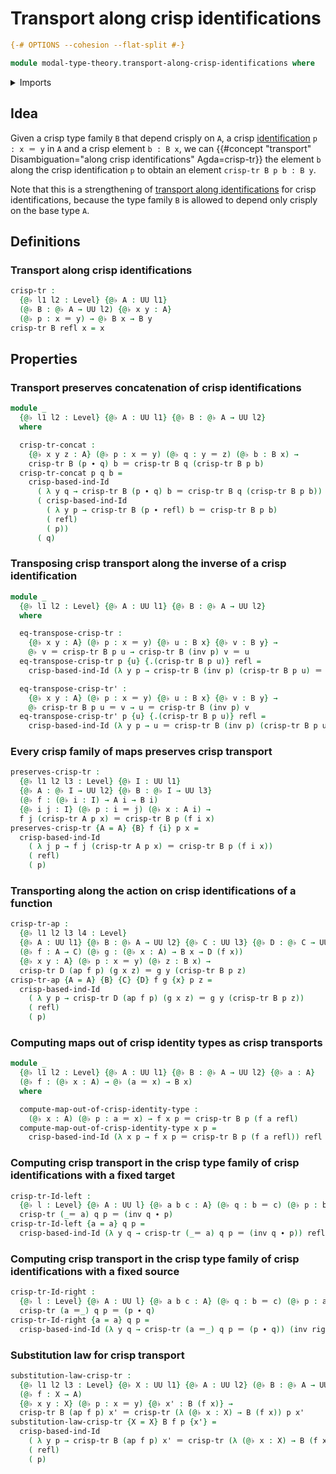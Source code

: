 # Transport along crisp identifications

```agda
{-# OPTIONS --cohesion --flat-split #-}

module modal-type-theory.transport-along-crisp-identifications where
```

<details><summary>Imports</summary>

```agda
open import foundation.action-on-identifications-functions
open import foundation.dependent-pair-types
open import foundation.equivalences
open import foundation.function-types
open import foundation.identity-types
open import foundation.injective-maps
open import foundation.retractions
open import foundation.retracts-of-types
open import foundation.sections
open import foundation.torsorial-type-families
open import foundation.transport-along-identifications
open import foundation.universe-levels

open import modal-type-theory.crisp-identity-types
open import modal-type-theory.flat-modality
```

</details>

## Idea

Given a crisp type family `B` that depend crisply on `A`, a crisp
[identification](foundation-core.identity-types.md) `p : x ＝ y` in `A` and a
crisp element `b : B x`, we can
{{#concept "transport" Disambiguation="along crisp identifications" Agda=crisp-tr}}
the element `b` along the crisp identification `p` to obtain an element
`crisp-tr B p b : B y`.

Note that this is a strengthening of
[transport along identifications](foundation.transport-along-identifications.md)
for crisp identifications, because the type family `B` is allowed to depend only
crisply on the base type `A`.

## Definitions

### Transport along crisp identifications

```agda
crisp-tr :
  {@♭ l1 l2 : Level} {@♭ A : UU l1}
  (@♭ B : @♭ A → UU l2) {@♭ x y : A}
  (@♭ p : x ＝ y) → @♭ B x → B y
crisp-tr B refl x = x
```

## Properties

### Transport preserves concatenation of crisp identifications

```agda
module _
  {@♭ l1 l2 : Level} {@♭ A : UU l1} {@♭ B : @♭ A → UU l2}
  where

  crisp-tr-concat :
    {@♭ x y z : A} (@♭ p : x ＝ y) (@♭ q : y ＝ z) (@♭ b : B x) →
    crisp-tr B (p ∙ q) b ＝ crisp-tr B q (crisp-tr B p b)
  crisp-tr-concat p q b =
    crisp-based-ind-Id
      ( λ y q → crisp-tr B (p ∙ q) b ＝ crisp-tr B q (crisp-tr B p b))
      ( crisp-based-ind-Id
        ( λ y p → crisp-tr B (p ∙ refl) b ＝ crisp-tr B p b)
        ( refl)
        ( p))
      ( q)
```

### Transposing crisp transport along the inverse of a crisp identification

```agda
module _
  {@♭ l1 l2 : Level} {@♭ A : UU l1} {@♭ B : @♭ A → UU l2}
  where

  eq-transpose-crisp-tr :
    {@♭ x y : A} (@♭ p : x ＝ y) {@♭ u : B x} {@♭ v : B y} →
    @♭ v ＝ crisp-tr B p u → crisp-tr B (inv p) v ＝ u
  eq-transpose-crisp-tr p {u} {.(crisp-tr B p u)} refl =
    crisp-based-ind-Id (λ y p → crisp-tr B (inv p) (crisp-tr B p u) ＝ u) refl p

  eq-transpose-crisp-tr' :
    {@♭ x y : A} (@♭ p : x ＝ y) {@♭ u : B x} {@♭ v : B y} →
    @♭ crisp-tr B p u ＝ v → u ＝ crisp-tr B (inv p) v
  eq-transpose-crisp-tr' p {u} {.(crisp-tr B p u)} refl =
    crisp-based-ind-Id (λ y p → u ＝ crisp-tr B (inv p) (crisp-tr B p u)) refl p
```

### Every crisp family of maps preserves crisp transport

```agda
preserves-crisp-tr :
  {@♭ l1 l2 l3 : Level} {@♭ I : UU l1}
  {@♭ A : @♭ I → UU l2} {@♭ B : @♭ I → UU l3}
  (@♭ f : (@♭ i : I) → A i → B i)
  {@♭ i j : I} (@♭ p : i ＝ j) (@♭ x : A i) →
  f j (crisp-tr A p x) ＝ crisp-tr B p (f i x)
preserves-crisp-tr {A = A} {B} f {i} p x =
  crisp-based-ind-Id
    ( λ j p → f j (crisp-tr A p x) ＝ crisp-tr B p (f i x))
    ( refl)
    ( p)
```

### Transporting along the action on crisp identifications of a function

```agda
crisp-tr-ap :
  {@♭ l1 l2 l3 l4 : Level}
  {@♭ A : UU l1} {@♭ B : @♭ A → UU l2} {@♭ C : UU l3} {@♭ D : @♭ C → UU l4}
  (@♭ f : A → C) (@♭ g : (@♭ x : A) → B x → D (f x))
  {@♭ x y : A} (@♭ p : x ＝ y) (@♭ z : B x) →
  crisp-tr D (ap f p) (g x z) ＝ g y (crisp-tr B p z)
crisp-tr-ap {A = A} {B} {C} {D} f g {x} p z =
  crisp-based-ind-Id
    ( λ y p → crisp-tr D (ap f p) (g x z) ＝ g y (crisp-tr B p z))
    ( refl)
    ( p)
```

### Computing maps out of crisp identity types as crisp transports

```agda
module _
  {@♭ l1 l2 : Level} {@♭ A : UU l1} {@♭ B : @♭ A → UU l2} {@♭ a : A}
  (@♭ f : (@♭ x : A) → @♭ (a ＝ x) → B x)
  where

  compute-map-out-of-crisp-identity-type :
    (@♭ x : A) (@♭ p : a ＝ x) → f x p ＝ crisp-tr B p (f a refl)
  compute-map-out-of-crisp-identity-type x p =
    crisp-based-ind-Id (λ x p → f x p ＝ crisp-tr B p (f a refl)) refl p
```

### Computing crisp transport in the crisp type family of crisp identifications with a fixed target

```agda
crisp-tr-Id-left :
  {@♭ l : Level} {@♭ A : UU l} {@♭ a b c : A} (@♭ q : b ＝ c) (@♭ p : b ＝ a) →
  crisp-tr (_＝ a) q p ＝ (inv q ∙ p)
crisp-tr-Id-left {a = a} q p =
  crisp-based-ind-Id (λ y q → crisp-tr (_＝ a) q p ＝ (inv q ∙ p)) refl q
```

### Computing crisp transport in the crisp type family of crisp identifications with a fixed source

```agda
crisp-tr-Id-right :
  {@♭ l : Level} {@♭ A : UU l} {@♭ a b c : A} (@♭ q : b ＝ c) (@♭ p : a ＝ b) →
  crisp-tr (a ＝_) q p ＝ (p ∙ q)
crisp-tr-Id-right {a = a} q p =
  crisp-based-ind-Id (λ y q → crisp-tr (a ＝_) q p ＝ (p ∙ q)) (inv right-unit) q
```

### Substitution law for crisp transport

```agda
substitution-law-crisp-tr :
  {@♭ l1 l2 l3 : Level} {@♭ X : UU l1} {@♭ A : UU l2} (@♭ B : @♭ A → UU l3)
  (@♭ f : X → A)
  {@♭ x y : X} (@♭ p : x ＝ y) {@♭ x' : B (f x)} →
  crisp-tr B (ap f p) x' ＝ crisp-tr (λ (@♭ x : X) → B (f x)) p x'
substitution-law-crisp-tr {X = X} B f p {x'} =
  crisp-based-ind-Id
    ( λ y p → crisp-tr B (ap f p) x' ＝ crisp-tr (λ (@♭ x : X) → B (f x)) p x')
    ( refl)
    ( p)
```
